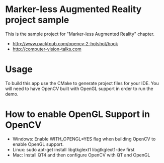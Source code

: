 Marker-less Augmented Reality project sample
===========================

This is the sample project for "Marker-less Augmented Reality" chapter.

 * <http://www.packtpub.com/opencv-2-hotshot/book>
 * <http://computer-vision-talks.com> 

Usage
===============================
To build this app use the CMake to generate project files for your IDE.
You will need to have OpenCV built with OpenGL support in order to run the demo.

How to enable OpenGL Support in OpenCV
===============================
 * Windows: Enable WITH_OPENGL=YES flag when building OpenCV to enable OpenGL support.
 * Linux: sudo apt-get install libgtkglext1 libgtkglext1-dev first
 * Mac: Install QT4 and then configure OpenCV with QT and OpenGL